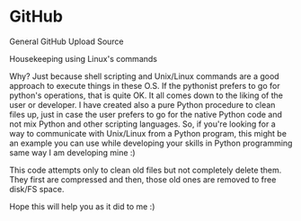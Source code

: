 # GitHub
 General GitHub Upload Source

Housekeeping using Linux's commands

Why? Just because shell scripting and Unix/Linux commands are a good approach to execute things in these O.S. If the pythonist prefers to go for python's operations, that is quite OK. It all comes down to the liking of the user or developer. I have created also a pure Python procedure to clean files up, just in case the user prefers to go for the native Python code and not mix Python and other scripting languages. So, if you're looking for a way to communicate with Unix/Linux from a Python program, this might be an example you can use while developing your skills in Python programming same way I am developing mine :)

This code attempts only to clean old files but not completely delete them. They first are compressed and then, those old ones are removed to free disk/FS space.

Hope this will help you as it did to me :)
